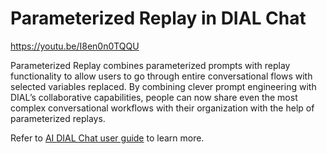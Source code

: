 # Parameterized Replay in DIAL Chat

https://youtu.be/I8en0n0TQQU

Parameterized Replay combines parameterized prompts with replay functionality to allow users to go through entire conversational flows with selected variables replaced. By combining clever prompt engineering with DIAL’s collaborative capabilities, people can now share even the most complex conversational workflows with their organization with the help of parameterized replays.

Refer to [AI DIAL Chat user guide](../../user-guide#parameterized-replay) to learn more.

